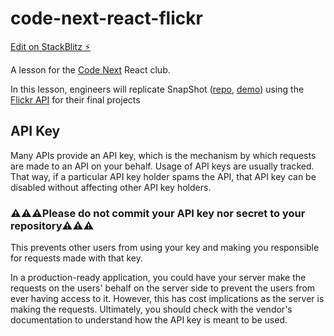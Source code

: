 # code-next-react-flickr

[Edit on StackBlitz ⚡️](https://stackblitz.com/edit/code-next-react-flickr)

A lesson for the [Code Next](https://codenext.withgoogle.com/) React club.

In this lesson, engineers will replicate SnapShot ([repo](https://github.com/Yog9/SnapShot), [demo](https://yog9.github.io/SnapShot/#/SnapScout)) using the [Flickr API](https://www.flickr.com/services/api/) for their final projects

## API Key

Many APIs provide an API key, which is the mechanism by which requests are made to an API on your behalf. Usage of API keys are usually tracked. That way, if a particular API key holder spams the API, that API key can be disabled without affecting other API key holders.

### **⚠️⚠️⚠️Please do not commit your API key nor secret to your repository⚠️⚠️⚠️**

This prevents other users from using your key and making you responsible for requests made with that key.

In a production-ready application, you could have your server make the requests on the users' behalf on the server side to prevent the users from ever having access to it. However, this has cost implications as the server is making the requests. Ultimately, you should check with the vendor's documentation to understand how the API key is meant to be used.
